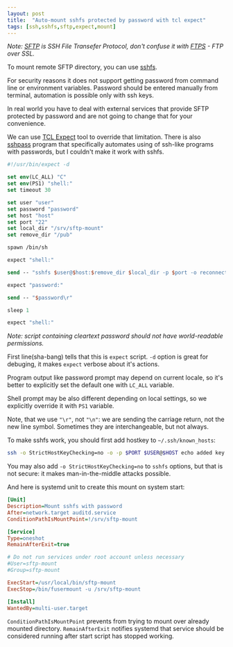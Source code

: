 ```yaml
---
layout: post
title:  "Auto-mount sshfs protected by password with tcl expect"
tags: [ssh,sshfs,sftp,expect,mount]
---
```


*Note: [SFTP](https://en.wikipedia.org/wiki/SSH_File_Transfer_Protocol) is SSH File Transefer Protocol, don't confuse it with [FTPS](https://en.wikipedia.org/wiki/FTPS) - FTP over SSL.*

To mount remote SFTP directory, you can use [sshfs](https://github.com/libfuse/sshfs).

For security reasons it does not support getting password from command line or environment variables. Password should be entered manually from terminal, automation is possible only with ssh keys.

In real world you have to deal with external services that provide SFTP protected by password and are not going to change that for your convenience.

We can use [TCL Expect](https://core.tcl-lang.org/expect/index) tool to override that limitation. There is also [sshpass](https://sourceforge.net/projects/sshpass) program that specifically automates using of ssh-like programs with passwords, but I couldn't make it work with sshfs.

```tcl
#!/usr/bin/expect -d

set env(LC_ALL) "C"
set env(PS1) "shell:"
set timeout 30

set user "user"
set password "password"
set host "host"
set port "22"
set local_dir "/srv/sftp-mount"
set remove_dir "/pub"

spawn /bin/sh

expect "shell:"

send -- "sshfs $user@$host:$remove_dir $local_dir -p $port -o reconnect\r"

expect "password:"

send -- "$password\r"

sleep 1

expect "shell:"
```

*Note: script containing cleartext password should not have world-readable permissions.*

First line(sha-bang) tells that this is `expect` script. `-d` option is great for debuging, it makes `expect` verbose about it's actions.

Program output like password prompt may depend on current locale, so it's better to explicitly set the default one with `LC_ALL` variable.

Shell prompt may be also different depending on local settings, so we explicitly override it with `PS1` variable.

Note, that we use `"\r"`, not `"\n"`: we are sending the carriage return, not the new line symbol. Sometimes they are interchangeable, but not always.

To make sshfs work, you should first add hostkey to `~/.ssh/known_hosts`:

```bash
ssh -o StrictHostKeyChecking=no -o -p $PORT $USER@$HOST echo added key
```

You may also add `-o StrictHostKeyChecking=no` to `sshfs` options, but that is not secure: it makes man-in-the-middle attacks possible.

And here is systemd unit to create this mount on system start:

```ini
[Unit]
Description=Mount sshfs with password
After=network.target auditd.service
ConditionPathIsMountPoint=!/srv/sftp-mount

[Service]
Type=oneshot
RemainAfterExit=true

# Do not run services under root account unless necessary
#User=sftp-mount
#Group=sftp-mount

ExecStart=/usr/local/bin/sftp-mount
ExecStop=/bin/fusermount -u /srv/sftp-mount

[Install]
WantedBy=multi-user.target
```

`ConditionPathIsMountPoint` prevents from trying to mount over already mounted directory. `RemainAfterExit` notifies systemd that service should be considered running after start script has stopped working.
